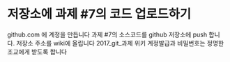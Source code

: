 # 저장소에 과제 #7의 코드 업로드하기
github.com 에 계정을 만듭니다
과제 #7의 소스코드를 github 저장소에 push 합니다.
저장소 주소를 wiki에 올립니다
2017_git_과제
위키 계정발급과 비밀번호는 정명한 조교에게 받도록 합니다
